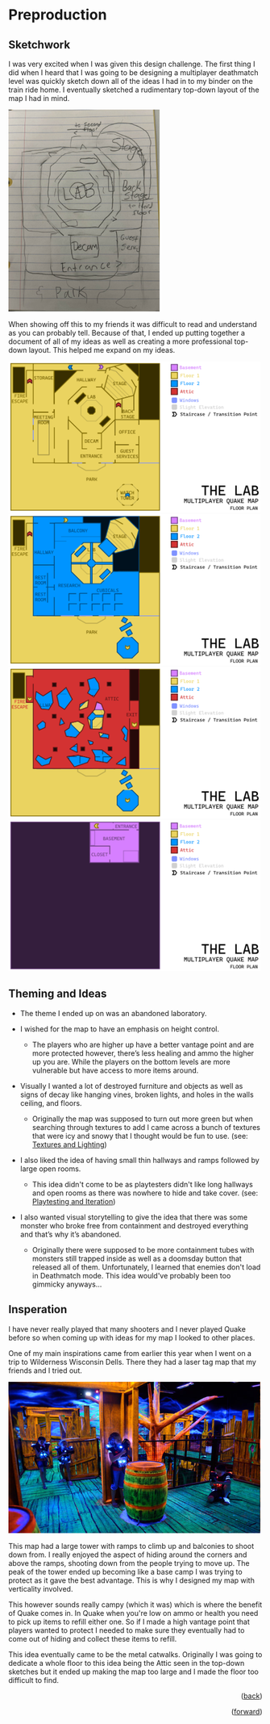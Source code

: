 # Preproduction 

## Sketchwork

I was very excited when I was given this design challenge. The first thing I did when I heard that I was going to be designing a multiplayer deathmatch level was quickly sketch down all of the ideas I had in to my binder on the train ride home. I eventually sketched a rudimentary top-down layout of the map I had in mind.

<img src="https://github.com/YN0T12/QuakeMapLab/blob/main/Images/Sketch.jpg" width="300" height="400">

When showing off this to my friends it was difficult to read and understand as you can probably tell. Because of that, I ended up putting together a document of all of my ideas as well as creating a more professional top-down layout. This helped me expand on my ideas.

<img src="https://github.com/YN0T12/QuakeMapLab/blob/main/Images/Floor_Plan_1.png" width="500" height="300"> <img src="https://github.com/YN0T12/QuakeMapLab/blob/main/Images/Floor_Plan_2.png" width="500" height="300"> <img src="https://github.com/YN0T12/QuakeMapLab/blob/main/Images/Floor_Plan_3.png" width="500" height="300"> <img src="https://github.com/YN0T12/QuakeMapLab/blob/main/Images/Floor_Plan_4.png" width="500" height="300">

## Theming and Ideas

* The theme I ended up on was an abandoned laboratory.

* I wished for the map to have an emphasis on height control. 
  * The players who are higher up have a better vantage point and are more protected however, there’s less healing and ammo the higher up you are. While the players on the bottom levels are more vulnerable but have access to more items around. 

* Visually I wanted a lot of destroyed furniture and objects as well as signs of decay like hanging vines, broken lights, and holes in the walls ceiling, and floors.
  * Originally the map was supposed to turn out more green but when searching through textures to add I came across a bunch of textures that were icy and snowy that I thought would be fun to use. (see: [Textures and Lighting](textures-and-lighting.md))

* I also liked the idea of having small thin hallways and ramps followed by large open rooms.
  *  This idea didn't come to be as playtesters didn't like long hallways and open rooms as there was nowhere to hide and take cover. (see: [Playtesting and Iteration](playtesting-and-iteration.md))

* I also wanted visual storytelling to give the idea that there was some monster who broke free from containment and destroyed everything and that’s why it’s abandoned.
  * Originally there were supposed to be more containment tubes with monsters still trapped inside as well as a doomsday button that released all of them. Unfortunately, I learned that enemies don't load in Deathmatch mode. This idea would've probably been too gimmicky anyways...

## Insperation

I have never really played that many shooters and I never played Quake before so when coming up with ideas for my map I looked to other places.

One of my main inspirations came from earlier this year when I went on a trip to Wilderness Wisconsin Dells. There they had a laser tag map that my friends and I tried out. 

<img src="https://github.com/YN0T12/QuakeMapLab/blob/main/Images/Wilderness.png" width="500" height="300">

This map had a large tower with ramps to climb up and balconies to shoot down from. I really enjoyed the aspect of hiding around the corners and above the ramps, shooting down from the people trying to move up. The peak of the tower ended up becoming like a base camp I was trying to protect as it gave the best advantage. This is why I designed my map with verticality involved. 

This however sounds really campy (which it was) which is where the benefit of Quake comes in. In Quake when you're low on ammo or health you need to pick up items to refill either one. So if I made a high vantage point that players wanted to protect I needed to make sure they eventually had to come out of hiding and collect these items to refill. 

This idea eventually came to be the metal catwalks. Originally I was going to dedicate a whole floor to this idea being the Attic seen in the top-down sketches but it ended up making the map too large and I made the floor too difficult to find.
<p align="right">(<a href="README.md">back</a>)</p>
<p align="right">(<a href="blockout.md">forward</a>)</p>

